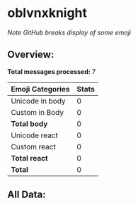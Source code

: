 # oblvnxknight

*Note GitHub breaks display of some emoji*

## Overview:

**Total messages processed:** 7

Emoji Categories | Stats
-------|--------
Unicode in body | 0
Custom in Body | 0
**Total body** | 0
Unicode react | 0
Custom react | 0
**Total react** | 0
**Total** | 0

## All Data:

